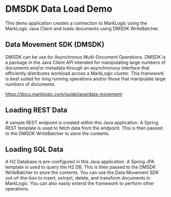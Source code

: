 # DMSDK Data Load Demo

This demo application creates a connection to MarkLogic using the MarkLogic Java Client and loads documents using DMSDK 
WriteBatcher.

## Data Movement SDK (DMSDK)
DMSDK can be use for Asynchronus Multi-Document Operations. DMSDK is a package in the Java Client API intended for 
manipulating large numbers of documents and/or metadata through an asynchronous interface that efficiently distributes 
workload across a MarkLogic cluster. This framework is best suited for long running operations and/or those that 
manipulate large numbers of documents.

<https://docs.marklogic.com/guide/java/data-movement>

## Loading REST Data
A sample REST endpoint is created within this Java application. A Spring REST template is used to fetch data from the 
endpoint. This is then passed to the DMSDK WriteBatcher to store the contents. 

## Loading SQL Data
A H2 Database is pre-configured in this Java application. A Spring JPA template is used to query the H2 DB. 
This is then passed to the DMSDK WriteBatcher to store the contents. You can use the Data Movement SDK
out-of-the-box to insert, extract, delete, and transform documents in MarkLogic. You can also easily extend
the framework to perform other operations.

